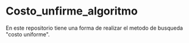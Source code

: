 # Costo_unfirme_algoritmo
En este repositorio tiene una forma de realizar el metodo de busqueda "costo uniforme".
